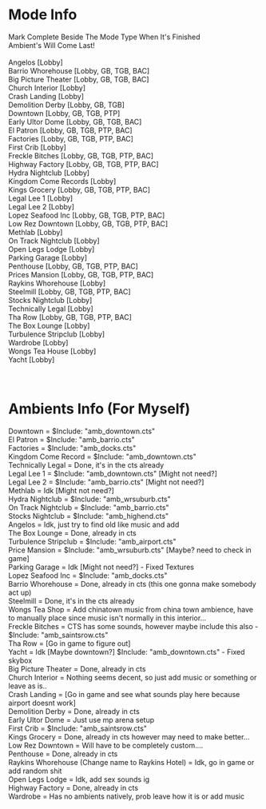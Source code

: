 # Mode Info<br>
Mark Complete Beside The Mode Type When It's Finished<br>
Ambient's Will Come Last!<br>
<br>
Angelos [Lobby]<br>
Barrio Whorehouse [Lobby, GB, TGB, BAC]<br>
Big Picture Theater [Lobby, GB, TGB, BAC]<br>
Church Interior [Lobby]<br>
Crash Landing [Lobby]<br>
Demolition Derby [Lobby, GB, TGB]<br>
Downtown [Lobby, GB, TGB, PTP]<br>
Early Ultor Dome [Lobby, GB, TGB, BAC]<br>
El Patron [Lobby, GB, TGB, PTP, BAC]<br>
Factories [Lobby, GB, TGB, PTP, BAC]<br>
First Crib [Lobby]<br>
Freckle Bitches [Lobby, GB, TGB, PTP, BAC]<br>
Highway Factory [Lobby, GB, TGB, PTP, BAC]<br>
Hydra Nightclub [Lobby]<br>
Kingdom Come Records [Lobby]<br>
Kings Grocery [Lobby, GB, TGB, PTP, BAC]<br>
Legal Lee 1 [Lobby]<br>
Legal Lee 2 [Lobby]<br>
Lopez Seafood Inc [Lobby, GB, TGB, PTP, BAC]<br>
Low Rez Downtown [Lobby, GB, TGB, PTP, BAC]<br>
Methlab [Lobby]<br>
On Track Nightclub [Lobby]<br>
Open Legs Lodge [Lobby]<br>
Parking Garage [Lobby]<br>
Penthouse [Lobby, GB, TGB, PTP, BAC]<br>
Prices Mansion [Lobby, GB, TGB, PTP, BAC]<br>
Raykins Whorehouse [Lobby]<br>
Steelmill [Lobby, GB, TGB, PTP, BAC]<br>
Stocks Nightclub [Lobby]<br>
Technically Legal [Lobby]<br>
Tha Row [Lobby, GB, TGB, PTP, BAC]<br>
The Box Lounge [Lobby]<br>
Turbulence Stripclub [Lobby]<br>
Wardrobe [Lobby]<br>
Wongs Tea House [Lobby]<br>
Yacht [Lobby]<br>
<br>
<br>
# Ambients Info (For Myself)<br>
Downtown = $Include: "amb_downtown.cts"<br>
El Patron = $Include: "amb_barrio.cts"<br>
Factories = $Include: "amb_docks.cts"<br>
Kingdom Come Record = $Include: "amb_downtown.cts"<br>
Technically Legal = Done, it's in the cts already<br>
Legal Lee 1 = $Include: "amb_downtown.cts" [Might not need?]<br>
Legal Lee 2 = $Include: "amb_barrio.cts" [Might not need?]<br>
Methlab = Idk [Might not need?]<br>
Hydra Nightclub = $Include: "amb_wrsuburb.cts"<br>
On Track Nightclub = $Include: "amb_barrio.cts"<br>
Stocks Nightclub = $Include: "amb_highend.cts"<br>
Angelos = Idk, just try to find old like music and add <br>
The Box Lounge = Done, already in cts<br>
Turbulence Stripclub = $Include: "amb_airport.cts"<br>
Price Mansion = $Include: "amb_wrsuburb.cts" [Maybe? need to check in game]<br>
Parking Garage = Idk [Might not need?] - Fixed Textures<br>
Lopez Seafood Inc = $Include: "amb_docks.cts"<br>
Barrio Whorehouse = Done, already in cts (this one gonna make somebody act up)<br>
Steelmill = Done, it's in the cts already<br>
Wongs Tea Shop = Add chinatown music from china town ambience, have to manually place since music isn't normally in this interior...<br>
Freckle Bitches = CTS has some sounds, however maybe include this also - $Include: "amb_saintsrow.cts"<br>
Tha Row = [Go in game to figure out]<br>
Yacht = Idk [Maybe downtown?] $Include: "amb_downtown.cts" - Fixed skybox<br>
Big Picture Theater = Done, already in cts<br>
Church Interior = Nothing seems decent, so just add music or something or leave as is..<br>
Crash Landing = [Go in game and see what sounds play here because airport doesnt work]<br>
Demolition Derby = Done, already in cts<br>
Early Ultor Dome = Just use mp arena setup<br>
First Crib = $Include: "amb_saintsrow.cts"<br>
Kings Grocery = Done, already in cts however may need to make better...<br>
Low Rez Downtown = Will have to be completely custom....<br>
Penthouse = Done, already in cts<br>
Raykins Whorehouse (Change name to Raykins Hotel) = Idk, go in game or add random shit<br>
Open Legs Lodge = Idk, add sex sounds ig<br>
Highway Factory = Done, already in cts<br>
Wardrobe = Has no ambients natively, prob leave how it is or add music
